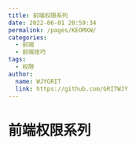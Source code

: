 ```yaml
---
title: 前端权限系列
date: 2022-06-01 20:59:34
permalink: /pages/KEOMXW/
categories:
  - 前端
  - 前端技巧
tags:
  - 权限
author:
  name: WJYGRIT
  link: https://github.com/GRITWJY
---
```


# 前端权限系列